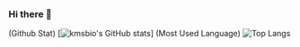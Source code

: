 ### Hi there 👋

(Github Stat) [![kmsbio's GitHub stats](https://github-readme-stats.vercel.app/api?DongUk-kang=DongUk-kang)] (Most Used Language) ![Top Langs](https://github-readme-stats.vercel.app/api/top-langs/?DongUk-kang=DongUk-kang)





